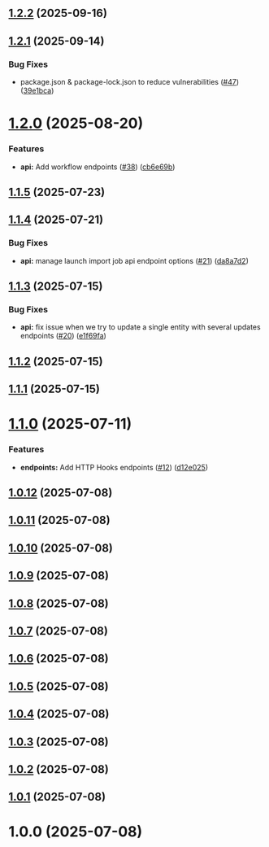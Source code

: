 ## [1.2.2](https://github.com/schallym/node-akeneo-api-client/compare/v1.2.1...v1.2.2) (2025-09-16)

## [1.2.1](https://github.com/schallym/node-akeneo-api-client/compare/v1.2.0...v1.2.1) (2025-09-14)


### Bug Fixes

* package.json & package-lock.json to reduce vulnerabilities ([#47](https://github.com/schallym/node-akeneo-api-client/issues/47)) ([39e1bca](https://github.com/schallym/node-akeneo-api-client/commit/39e1bca4303d4f1ab89ea2759d6e10ad473436e4))

# [1.2.0](https://github.com/schallym/node-akeneo-api-client/compare/v1.1.5...v1.2.0) (2025-08-20)


### Features

* **api:** Add workflow endpoints ([#38](https://github.com/schallym/node-akeneo-api-client/issues/38)) ([cb6e69b](https://github.com/schallym/node-akeneo-api-client/commit/cb6e69bda81464d83363afa79b2920cc1b309ae3))

## [1.1.5](https://github.com/schallym/node-akeneo-api-client/compare/v1.1.4...v1.1.5) (2025-07-23)

## [1.1.4](https://github.com/schallym/node-akeneo-api-client/compare/v1.1.3...v1.1.4) (2025-07-21)


### Bug Fixes

* **api:** manage launch import job api endpoint options ([#21](https://github.com/schallym/node-akeneo-api-client/issues/21)) ([da8a7d2](https://github.com/schallym/node-akeneo-api-client/commit/da8a7d209cbd980bd1719f8256cb7c5794e13c9c))

## [1.1.3](https://github.com/schallym/node-akeneo-api-client/compare/v1.1.2...v1.1.3) (2025-07-15)


### Bug Fixes

* **api:** fix issue when we try to update a single entity with several updates endpoints ([#20](https://github.com/schallym/node-akeneo-api-client/issues/20)) ([e1f69fa](https://github.com/schallym/node-akeneo-api-client/commit/e1f69fa73ebb176c09053b5ede219326202719d7))

## [1.1.2](https://github.com/schallym/node-akeneo-api-client/compare/v1.1.1...v1.1.2) (2025-07-15)

## [1.1.1](https://github.com/schallym/node-akeneo-api-client/compare/v1.1.0...v1.1.1) (2025-07-15)

# [1.1.0](https://github.com/schallym/node-akeneo-api-client/compare/v1.0.12...v1.1.0) (2025-07-11)


### Features

* **endpoints:** Add HTTP Hooks endpoints ([#12](https://github.com/schallym/node-akeneo-api-client/issues/12)) ([d12e025](https://github.com/schallym/node-akeneo-api-client/commit/d12e0257ea23e198be4dc324a030a5483ffb629e))

## [1.0.12](https://github.com/schallym/node-akeneo-api-client/compare/v1.0.11...v1.0.12) (2025-07-08)

## [1.0.11](https://github.com/schallym/node-akeneo-api-client/compare/v1.0.10...v1.0.11) (2025-07-08)

## [1.0.10](https://github.com/schallym/node-akeneo-api-client/compare/v1.0.9...v1.0.10) (2025-07-08)

## [1.0.9](https://github.com/schallym/node-akeneo-api-client/compare/v1.0.8...v1.0.9) (2025-07-08)

## [1.0.8](https://github.com/schallym/node-akeneo-api-client/compare/v1.0.7...v1.0.8) (2025-07-08)

## [1.0.7](https://github.com/schallym/node-akeneo-api-client/compare/v1.0.6...v1.0.7) (2025-07-08)

## [1.0.6](https://github.com/schallym/node-akeneo-api-client/compare/v1.0.5...v1.0.6) (2025-07-08)

## [1.0.5](https://github.com/schallym/node-akeneo-api-client/compare/v1.0.4...v1.0.5) (2025-07-08)

## [1.0.4](https://github.com/schallym/node-akeneo-api-client/compare/v1.0.3...v1.0.4) (2025-07-08)

## [1.0.3](https://github.com/schallym/node-akeneo-api-client/compare/v1.0.2...v1.0.3) (2025-07-08)

## [1.0.2](https://github.com/schallym/node-akeneo-api-client/compare/v1.0.1...v1.0.2) (2025-07-08)

## [1.0.1](https://github.com/schallym/node-akeneo-api-client/compare/v1.0.0...v1.0.1) (2025-07-08)

# 1.0.0 (2025-07-08)
